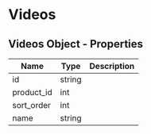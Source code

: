# Videos

## Videos Object - Properties

| Name | Type | Description |
| --- | --- | --- |
| id | string |
| product_id | int |
| sort_order | int |
| name | string |
